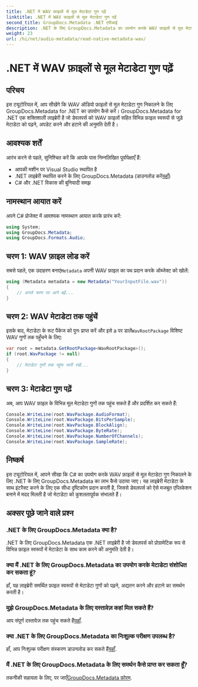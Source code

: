 ```yaml
---
title: .NET में WAV फ़ाइलों से मूल मेटाडेटा गुण पढ़ें
linktitle: .NET में WAV फ़ाइलों से मूल मेटाडेटा गुण पढ़ें
second_title: GroupDocs.Metadata .NET एपीआई
description: .NET के लिए GroupDocs.Metadata का उपयोग करके WAV फ़ाइलों से मूल मेटाडेटा निकालने का तरीका जानें। WAV फ़ाइल गुणों को पढ़ने के लिए आसान C# ट्यूटोरियल।
weight: 23
url: /hi/net/audio-metadata/read-native-metadata-wav/
---
```


# .NET में WAV फ़ाइलों से मूल मेटाडेटा गुण पढ़ें

## परिचय
इस ट्यूटोरियल में, आप सीखेंगे कि WAV ऑडियो फ़ाइलों से मूल मेटाडेटा गुण निकालने के लिए GroupDocs.Metadata for .NET का उपयोग कैसे करें। GroupDocs.Metadata for .NET एक शक्तिशाली लाइब्रेरी है जो डेवलपर्स को WAV फ़ाइलों सहित विभिन्न फ़ाइल स्वरूपों से जुड़े मेटाडेटा को पढ़ने, अपडेट करने और हटाने की अनुमति देती है।
## आवश्यक शर्तें
आरंभ करने से पहले, सुनिश्चित करें कि आपके पास निम्नलिखित पूर्वापेक्षाएँ हैं:
- आपकी मशीन पर Visual Studio स्थापित है
-  .NET लाइब्रेरी स्थापित करने के लिए GroupDocs.Metadata (डाउनलोड करें[यहाँ](https://releases.groupdocs.com/metadata/net/))
- C# और .NET विकास की बुनियादी समझ

## नामस्थान आयात करें
अपने C# प्रोजेक्ट में आवश्यक नामस्थान आयात करके प्रारंभ करें:
```csharp
using System;
using GroupDocs.Metadata;
using GroupDocs.Formats.Audio;
```
## चरण 1: WAV फ़ाइल लोड करें
 सबसे पहले, एक उदाहरण बनाएं`Metadata` अपनी WAV फ़ाइल का पथ प्रदान करके ऑब्जेक्ट को खोलें:
```csharp
using (Metadata metadata = new Metadata("YourInputFile.wav"))
{
    // अगले चरण पर आगे बढ़ें...
}
```
## चरण 2: WAV मेटाडेटा तक पहुंचें
 इसके बाद, मेटाडेटा के रूट पैकेज को पुनः प्राप्त करें और इसे a पर डालें`WavRootPackage` विशिष्ट WAV गुणों तक पहुँचने के लिए:
```csharp
var root = metadata.GetRootPackage<WavRootPackage>();
if (root.WavPackage != null)
{
    // मेटाडेटा गुणों तक पहुंच जारी रखें...
}
```
## चरण 3: मेटाडेटा गुण पढ़ें
अब, आप WAV फ़ाइल के विभिन्न मूल मेटाडेटा गुणों तक पहुंच सकते हैं और प्रदर्शित कर सकते हैं:
```csharp
Console.WriteLine(root.WavPackage.AudioFormat);
Console.WriteLine(root.WavPackage.BitsPerSample);
Console.WriteLine(root.WavPackage.BlockAlign);
Console.WriteLine(root.WavPackage.ByteRate);
Console.WriteLine(root.WavPackage.NumberOfChannels);
Console.WriteLine(root.WavPackage.SampleRate);
```

## निष्कर्ष
इस ट्यूटोरियल में, आपने सीखा कि C# का उपयोग करके WAV फ़ाइलों से मूल मेटाडेटा गुण निकालने के लिए .NET के लिए GroupDocs.Metadata का लाभ कैसे उठाया जाए। यह लाइब्रेरी मेटाडेटा के साथ इंटरैक्ट करने के लिए एक सीधा दृष्टिकोण प्रदान करती है, जिससे डेवलपर्स को ऐसे मजबूत एप्लिकेशन बनाने में मदद मिलती है जो मेटाडेटा को कुशलतापूर्वक संभालते हैं।

## अक्सर पूछे जाने वाले प्रश्न
### .NET के लिए GroupDocs.Metadata क्या है?
.NET के लिए GroupDocs.Metadata एक .NET लाइब्रेरी है जो डेवलपर्स को प्रोग्रामेटिक रूप से विभिन्न फ़ाइल स्वरूपों में मेटाडेटा के साथ काम करने की अनुमति देती है।
### क्या मैं .NET के लिए GroupDocs.Metadata का उपयोग करके मेटाडेटा संशोधित कर सकता हूं?
हाँ, यह लाइब्रेरी समर्थित फ़ाइल स्वरूपों से मेटाडेटा गुणों को पढ़ने, अद्यतन करने और हटाने का समर्थन करती है।
### मुझे GroupDocs.Metadata के लिए दस्तावेज़ कहां मिल सकते हैं?
 आप संपूर्ण दस्तावेज़ तक पहुंच सकते हैं[यहाँ](https://tutorials.groupdocs.com/metadata/net/).
### क्या .NET के लिए GroupDocs.Metadata का निःशुल्क परीक्षण उपलब्ध है?
 हाँ, आप निःशुल्क परीक्षण संस्करण डाउनलोड कर सकते हैं[यहाँ](https://releases.groupdocs.com/).
### मैं .NET के लिए GroupDocs.Metadata के लिए समर्थन कैसे प्राप्त कर सकता हूँ?
 तकनीकी सहायता के लिए, पर जाएँ[GroupDocs.Metadata फ़ोरम](https://forum.groupdocs.com/c/metadata/14).